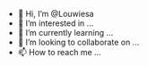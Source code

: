- 👋 Hi, I’m @Louwiesa
- 👀 I’m interested in ...
- 🌱 I’m currently learning ...
- 💞️ I’m looking to collaborate on ...
- 📫 How to reach me ...

<!---
Louwiesa is a ✨ special ✨ repository because its `README.md` (this file) appears on your GitHub profile.
You can click the Preview link to take a look at your changes.
--->
